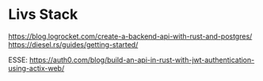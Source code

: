 # Livs Stack

https://blog.logrocket.com/create-a-backend-api-with-rust-and-postgres/
https://diesel.rs/guides/getting-started/

ESSE:
https://auth0.com/blog/build-an-api-in-rust-with-jwt-authentication-using-actix-web/
